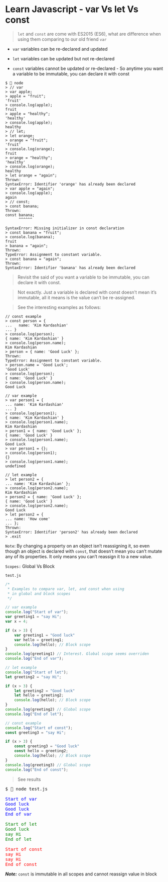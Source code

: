 # Learn Javascript - var Vs let Vs const

> `let` and `const` are come with ES2015 (ES6), what are difference when using them comparing to our old friend `var`

* `var` variables can be re-declared and updated

* `let` variables  can be updated but not re-declared

* `const` variables cannot be updated or re-declared - So anytime you want a variable to be immutable, you can declare it with const

```
$  node
> // var
> var apple;
> apple = "fruit";
'fruit'
> console.log(apple);
fruit
> apple = "healthy";
'healthy'
> console.log(apple);
healthy
> // let;
> let orange;
> orange = "fruit";
'fruit'
> console.log(orange);
fruit
> orange = "healthy";
'healthy'
> console.log(orange);
healthy
> let orange = "again";
Thrown:
SyntaxError: Identifier 'orange' has already been declared
> var apple = "again";
> console.log(apple);
again
> // const;
> const banana;
Thrown:
const banana;
      ^^^^^^

SyntaxError: Missing initializer in const declaration
> const banana = "fruit";
> console.log(banana);
fruit
> banana = "again";
Thrown:
TypeError: Assignment to constant variable.
> const banana = "again";
Thrown:
SyntaxError: Identifier 'banana' has already been declared
```

> Revisit the said of you want a variable to be immutable, you can declare it with const.

> Not exactly. Just a variable is declared with const doesn’t mean it’s immutable, all it means is the value can’t be re-assigned.

> See the interesting examples as follows:

```
// const example
> const person = {
...   name: 'Kim Kardashian'
... }
> console.log(person);
{ name: 'Kim Kardashian' }
> console.log(person.name);
Kim Kardashian
> person = { name: 'Good Luck' };
Thrown:
TypeError: Assignment to constant variable.
> person.name = 'Good Luck';
'Good Luck'
> console.log(person);
{ name: 'Good Luck' }
> console.log(person.name);
Good Luck

// var example
> var person1 = {
... name: 'Kim Kardashian'
... }
> console.log(person1);
{ name: 'Kim Kardashian' }
> console.log(person1.name);
Kim Kardashian
> person1 = { name: 'Good Luck' };
{ name: 'Good Luck' }
> console.log(person1.name);
Good Luck
> var person1 = {};
> console.log(person1);
{}
> console.log(person1.name);
undefined

// let example
> let person2 = {
... name: 'Kim Kardashian' };
> console.log(person2.name);
Kim Kardashian
> person2 = { name: 'Good Luck' };
{ name: 'Good Luck' }
> console.log(person2.name);
Good Luck
> let person2 = {
... name: 'How come'
... };
Thrown:
SyntaxError: Identifier 'person2' has already been declared
> .exit
```

`Note`: By changing a property on an object isn’t reassigning it, so even though an object is declared with `const`, that doesn’t mean you can’t mutate any of its properties. It only means you can’t reassign it to a new value.

`Scopes:` Global Vs Block

`test.js`

```javascript
/*
 * Examples to compare var, let, and const when using
 * in global and block scopes
 */ 

// var example
console.log("Start of var");
var greeting1 = "say Hi";
var x = 4;

if (x > 3) {
	var greeting1 = "Good luck"
	var hello = greeting1;
	console.log(hello); // Block scope
}
console.log(greeting1) // Interest. Global scope seems overriden
console.log("End of var");

// let example
console.log("Start of let");
let greeting2 = "say Hi";

if (x > 3) {
	let greeting2 = "Good luck"
	let hello = greeting2;
	console.log(hello); // Block scope
}
console.log(greeting2) // Global scope
console.log("End of let");

// const example
console.log("Start of const");
const greeting3 = "say Hi";

if (x > 3) {
	const greeting3 = "Good luck"
	const hello = greeting2;
	console.log(hello); // Block scope
}
console.log(greeting3) // Global scope
console.log("End of const");
```

> See results

<pre>
$  node test.js
<span style="color:blue">
Start of var
Good luck
Good luck
End of var</span>
<span style="color:green">
Start of let
Good luck
say Hi
End of let</span>
<span style="color:red">
Start of const
say Hi
say Hi
End of const</span>
</pre>

***Note:*** `const` is immutable in all scopes and cannot reassign value in block

[Var, Let, and Const – What's the Difference?]: https://www.freecodecamp.org/news/var-let-and-const-whats-the-difference/

[var vs let vs const in JavaScript]: https://ui.dev/var-let-const/

[Const vs Let vs Var in Javascript. Which One Should You Use?]: https://levelup.gitconnected.com/const-vs-let-vs-var-in-javascript-which-one-should-you-use-c56cf9b9e2a3

[JavaScript ES6+: var, let, or const?]: https://medium.com/javascript-scene/javascript-es6-var-let-or-const-ba58b8dcde75
